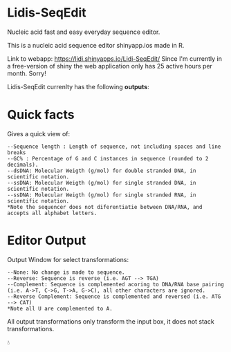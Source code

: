 # Lidis-SeqEdit
Nucleic acid fast and easy everyday sequence editor.

This is a nucleic acid sequence editor shinyapp.ios made in R. 

Link to webapp: https://lidi.shinyapps.io/Lidi-SeqEdit/
Since I'm currently in a free-version of shiny the web application only has 25 active hours per month. Sorry! 

Lidis-SeqEdit currenlty has the following **outputs**:

# Quick facts 
Gives a quick view of:
```
--Sequence length : Length of sequence, not including spaces and line breaks
--GC% : Percentage of G and C instances in sequence (rounded to 2 decimals). 
--dsDNA: Molecular Weigth (g/mol) for double stranded DNA, in scientific notation. 
--ssDNA: Molecular Weigth (g/mol) for single stranded DNA, in scientific notation. 
--ssDNA: Molecular Weigth (g/mol) for single stranded RNA, in scientific notation. 
*Note the sequencer does not diferentiatie between DNA/RNA, and accepts all alphabet letters. 
```


# Editor Output 
Output Window for select transformations:
```
--None: No change is made to sequence. 
--Reverse: Sequence is reverse (i.e. AGT --> TGA) 
--Complement: Sequence is complemented acoring to DNA/RNA base pairing (i.e. A->T, C->G, T->A, G->C), all other characters are ignored. 
--Reverse Complement: Sequence is complemented and reversed (i.e. ATG --> CAT) 
*Note all U are complemented to A. 
```
All output transformations only transform the input box, it does not stack transformations.


💧


